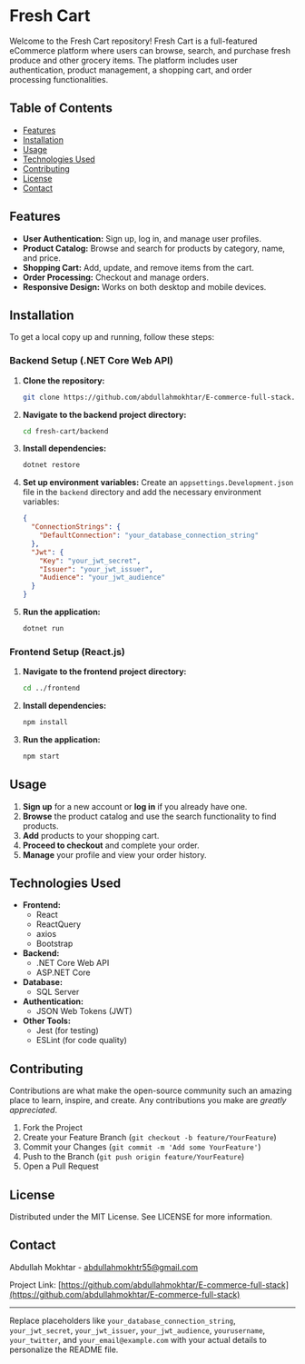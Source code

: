 # Fresh Cart

Welcome to the Fresh Cart repository! Fresh Cart is a full-featured eCommerce platform where users can browse, search, and purchase fresh produce and other grocery items. The platform includes user authentication, product management, a shopping cart, and order processing functionalities.

## Table of Contents

- [Features](#features)
- [Installation](#installation)
- [Usage](#usage)
- [Technologies Used](#technologies-used)
- [Contributing](#contributing)
- [License](#license)
- [Contact](#contact)

## Features

- **User Authentication:** Sign up, log in, and manage user profiles.
- **Product Catalog:** Browse and search for products by category, name, and price.
- **Shopping Cart:** Add, update, and remove items from the cart.
- **Order Processing:** Checkout and manage orders.
- **Responsive Design:** Works on both desktop and mobile devices.

## Installation

To get a local copy up and running, follow these steps:

### Backend Setup (.NET Core Web API)

1. **Clone the repository:**
    ```bash
    git clone https://github.com/abdullahmokhtar/E-commerce-full-stack.git
    ```
    
2. **Navigate to the backend project directory:**
    ```bash
    cd fresh-cart/backend
    ```

3. **Install dependencies:**
    ```bash
    dotnet restore
    ```
    
4. **Set up environment variables:**
    Create an `appsettings.Development.json` file in the `backend` directory and add the necessary environment variables:
    ```json
    {
      "ConnectionStrings": {
        "DefaultConnection": "your_database_connection_string"
      },
      "Jwt": {
        "Key": "your_jwt_secret",
        "Issuer": "your_jwt_issuer",
        "Audience": "your_jwt_audience"
      }
    }
    ```
    
5. **Run the application:**
    ```bash
    dotnet run
    ```

### Frontend Setup (React.js)

1. **Navigate to the frontend project directory:**
    ```bash
    cd ../frontend
    ```
    
2. **Install dependencies:**
    ```bash
    npm install
    ```

3. **Run the application:**
    ```bash
    npm start
    ```

## Usage

1. **Sign up** for a new account or **log in** if you already have one.
2. **Browse** the product catalog and use the search functionality to find products.
3. **Add** products to your shopping cart.
4. **Proceed to checkout** and complete your order.
5. **Manage** your profile and view your order history.

## Technologies Used

- **Frontend:**
  - React
  - ReactQuery
  - axios
  - Bootstrap
- **Backend:**
  - .NET Core Web API
  - ASP.NET Core
- **Database:**
  - SQL Server
- **Authentication:**
  - JSON Web Tokens (JWT)
- **Other Tools:**
  - Jest (for testing)
  - ESLint (for code quality)

## Contributing

Contributions are what make the open-source community such an amazing place to learn, inspire, and create. Any contributions you make are *greatly appreciated*.

1. Fork the Project
2. Create your Feature Branch (`git checkout -b feature/YourFeature`)
3. Commit your Changes (`git commit -m 'Add some YourFeature'`)
4. Push to the Branch (`git push origin feature/YourFeature`)
5. Open a Pull Request

## License

Distributed under the MIT License. See LICENSE for more information.

## Contact

Abdullah Mokhtar - abdullahmokhtr55@gmail.com

Project Link: [https://github.com/abdullahmokhtar/E-commerce-full-stack](https://github.com/abdullahmokhtar/E-commerce-full-stack)

---

Replace placeholders like `your_database_connection_string`, `your_jwt_secret`, `your_jwt_issuer`, `your_jwt_audience`, `yourusername`, `your_twitter`, and `your_email@example.com` with your actual details to personalize the README file.
